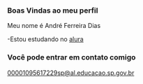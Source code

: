 ### Boas Vindas ao meu perfil

Meu nome é André Ferreira Dias
 
  -Estou estudando no [alura](https://www.bing.com/search?q=alura&qs=n&form=QBRE&=%25eManage%20seu%20Hist%C3%B3rico%20de%20Pesquisa%25E&sp=-1&ghc=1&lq=0&pq=alura&sc=11-5&sk=&cvid=86CC1218EDC647C1949C49695B23FAB9&ghsh=0&ghacc=0&ghpl) 


### Você pode entrar em contato comigo 

00001095617229sp@al.educacao.sp.gov.br
